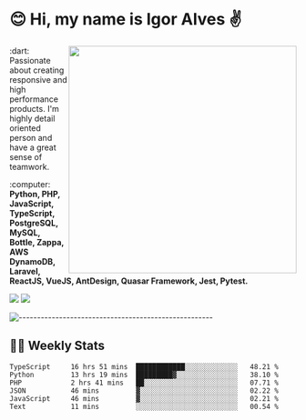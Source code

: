 # :blush: Hi, my name is Igor Alves :v:

<img src="https://github-readme-stats.vercel.app/api?username=iguit0&show_icons=true&include_all_commits=true&count_private=true&theme=dark" min-width="400px" max-width="400px" width="400px" align="right" />

<p align="left"> 
  :dart: Passionate about creating responsive and high performance products.
  I'm highly detail oriented person and have a great sense of teamwork.
</p>

<p align="left">
  :computer: <strong>Python, PHP, JavaScript, TypeScript, PostgreSQL, MySQL, Bottle, Zappa, AWS DynamoDB, Laravel, ReactJS, VueJS, AntDesign, Quasar Framework, Jest, Pytest.</strong>
</p>

<p align="left">
  <a href="https://www.linkedin.com/in/igor-lucio-alves" target="_blank" rel="noopener noreferrer" alt="LinkedIn">
  <img src="https://img.shields.io/badge/LinkedIn-0077B5?style=for-the-badge&logo=linkedin&logoColor=white" /></a>

  <a href="https://t.me/iguit0" target="_blank" rel="noopener noreferrer" alt="Telegram">
  <img src="https://img.shields.io/badge/Telegram-2CA5E0?style=for-the-badge&logo=telegram&logoColor=white" /></a>
</p>

![-----------------------------------------------------](https://raw.githubusercontent.com/andreasbm/readme/master/assets/lines/aqua.png)

## :man_technologist: Weekly Stats
<!--START_SECTION:waka-->

```text
TypeScript     16 hrs 51 mins  ████████████░░░░░░░░░░░░░   48.21 %
Python         13 hrs 19 mins  █████████▓░░░░░░░░░░░░░░░   38.10 %
PHP            2 hrs 41 mins   ██░░░░░░░░░░░░░░░░░░░░░░░   07.71 %
JSON           46 mins         ▓░░░░░░░░░░░░░░░░░░░░░░░░   02.22 %
JavaScript     46 mins         ▓░░░░░░░░░░░░░░░░░░░░░░░░   02.21 %
Text           11 mins         ░░░░░░░░░░░░░░░░░░░░░░░░░   00.54 %
```

<!--END_SECTION:waka-->
